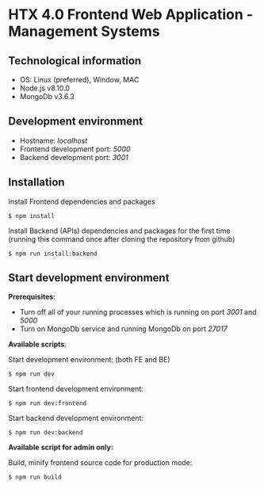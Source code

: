 # HTX 4.0 Frontend Web Application - Management Systems
## Technological information
- OS: Linux (preferred), Window, MAC
- Node.js v8.10.0
- MongoDb v3.6.3
## Development environment
- Hostname: *localhost*
- Frontend development port: *5000*
- Backend development port: *3001*
## Installation
Install Frontend dependencies and packages
```
$ npm install
```

Install Backend (APIs) dependencies and packages for the first time (running this command once after cloning the repository from github)
```
$ npm run install:backend
```

## Start development environment
**Prerequisites**: 

- Turn off all of your running processes which is running on port *3001* and *5000*
- Turn on MongoDb service and running MongoDb on port *27017*

**Available scripts**:

Start development environment: (both FE and BE)
```
$ npm run dev
```

Start frontend development environment:
```
$ npm run dev:frontend
```

Start backend development environment:
```
$ npm run dev:backend
```

**Available script for admin only:**

Build, minify frontend source code for production mode:
```
$ npm run build
```